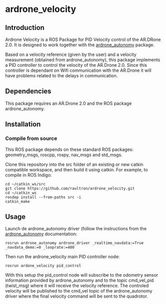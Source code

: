 # ardrone_velocity
## Introduction
Ardrone Velocity is a ROS Package for PID Velocity control of the AR.DRone 2.0. It is designed to work together with the [ardrone_autonomy](https://github.com/AutonomyLab/ardrone_autonomy) package.

Based on a velocity reference (given by the user) and a velocity measurement (obtained from ardrone_autonomy), this package implements a PID controller to control the velocity of the AR.Drone 2.0. Since this controller is dependant on Wifi communication with the AR.Drone it will have problems related to the delays in communication.

## Dependencies
This package requires an AR.Drone 2.0 and the ROS package ardrone_autonomy.

## Installation 
### Compile from source
This ROS package depends on these standard ROS packages: geometry_msgs, roscpp, rospy, nav_msgs and std_msgs.

Clone this repository into the src folder of an existing or new catkin compatible workspace, and then build it using catkin. For example, to compile in ROS Indigo:

```
cd ~/catkin_ws/src
git clone https://github.com/raultron/ardrone_velocity.git
cd ~/catkin_ws
rosdep install --from-paths src -i
catkin_make
```

## Usage
 
Launch de ardrone_autonomy driver (follow the instructions from the [ardrone_autonomy](https://github.com/AutonomyLab/ardrone_autonomy) documentation:

```
rosrun ardrone_autonomy ardrone_driver _realtime_navdata:=True _navdata_demo:=0 _looprate:=400
```

Then run the ardrone_velocity main PID controller node:

```
rosrun ardone_velocity pid_control
```

With this setup the pid_control node will subscribe to the odometry sensor information provided by ardrone_autonomy and to the topic cmd_vel_pid (twist_msg) where it will receive the velocity reference. The controled velocity will be published to the cmd_vel topic of the ardrone_autonomy driver where the final velocity command will be sent to the quadrotor.
